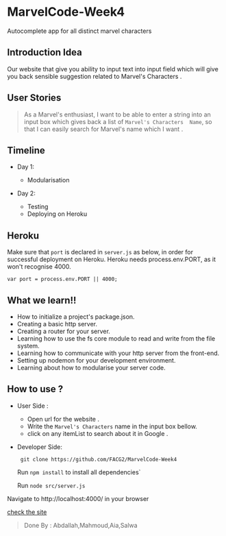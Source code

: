 # MarvelCode-Week4
Autocomplete app for all distinct marvel characters

## Introduction Idea

Our website that give you ability to input text into input field which will give you back sensible suggestion related to Marvel's Characters .


##  User Stories

>As a Marvel's enthusiast, I want to be able to enter a string into an input box which gives back a list of  `Marvel's Characters  Name`, so that I can easily search for Marvel's  name which I want .


## Timeline

* Day 1:

   *  Modularisation

* Day 2:

  * Testing
  * Deploying on Heroku


## Heroku

Make sure that `port` is declared in `server.js` as below, in order for successful deployment on Heroku. Heroku needs process.env.PORT, as it won't recognise 4000.

`var port = process.env.PORT || 4000;`

## What we learn!!

  * How to initialize a project's package.json.
  * Creating a basic http server.
  * Creating a router for your server.
  * Learning how to use the fs core module to read and write from the file system.
  * Learning how to communicate with your http server from the front-end.
  * Setting up nodemon for your development environment.
  * Learning about how to modularise your server code.


## How to use ?
 * User Side :

    * Open url for the website .
    * Write the `Marvel's Characters` name in the  input box bellow.
    * click on any itemList to search about it in Google .


  * Developer Side:

      ` git clone https://github.com/FACG2/MarvelCode-Week4`

      Run `npm install` to install all dependencies`

      Run  `node src/server.js `

Navigate to http://localhost:4000/ in your browser

[check the site](https://marvel-week4.herokuapp.com/)

>Done By : Abdallah,Mahmoud,Aia,Salwa
